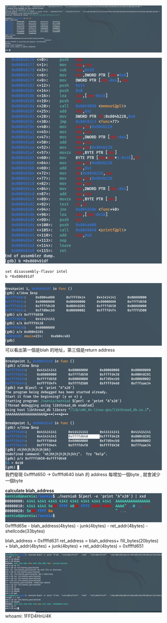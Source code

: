 ![alt text](image.png)

![alt text](image-3.png)
```gdb
set disassembly-flavor intel
b *0x080491df
```

![alt text](image-5.png)
可以看出第一個是blah 的地址，第三個是return address

![alt text](image-7.png)
我們發現 0xffffd650 -> 0xffffd640
blah 的 address 每增加一個byte , 就會減少一個byte


**calculate blah_address**
![alt text](image-8.png)
0xffffd65e - blah_address(4bytes) - junk(4bytes) - ret_addr(4bytes) - shellcode(33bytes) 

blah_address = 0xffffd631
ret_address = blah_address+ fill_bytes(20bytes) + blah_addr(4bytes) + junk(4bytes) + ret_addr(4bytes) = 0xffffd651


![alt text](image-2.png)
whoami: 1FFD4HnU4K